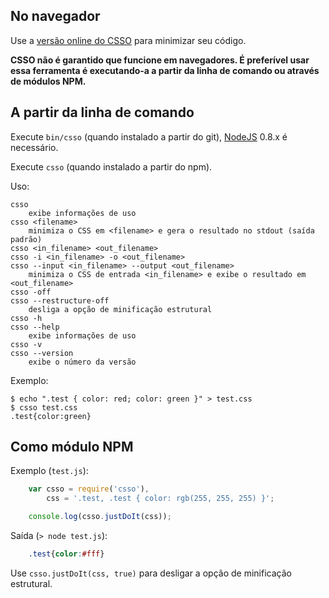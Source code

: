 ## No navegador

Use a [versão online do CSSO](http://css.github.com/csso/csso.html) para minimizar seu código.

**CSSO não é garantido que funcione em navegadores. É preferível usar essa ferramenta é executando-a a partir da linha de comando ou através de módulos NPM.**

## A partir da linha de comando

Execute `bin/csso` (quando instalado a partir do git), [NodeJS](http://nodejs.org) 0.8.x é necessário.

Execute `csso` (quando instalado a partir do npm).

Uso:

    csso
        exibe informações de uso
    csso <filename>
        minimiza o CSS em <filename> e gera o resultado no stdout (saída padrão)
    csso <in_filename> <out_filename>
    csso -i <in_filename> -o <out_filename>
    csso --input <in_filename> --output <out_filename>
        minimiza o CSS de entrada <in_filename> e exibe o resultado em <out_filename>
    csso -off
    csso --restructure-off
        desliga a opção de minificação estrutural
    csso -h
    csso --help
        exibe informações de uso
    csso -v
    csso --version
        exibe o número da versão

Exemplo:

    $ echo ".test { color: red; color: green }" > test.css
    $ csso test.css
    .test{color:green}

## Como módulo NPM

Exemplo (`test.js`):
```js
    var csso = require('csso'),
        css = '.test, .test { color: rgb(255, 255, 255) }';

    console.log(csso.justDoIt(css));
```
Saída (`> node test.js`):
```css
    .test{color:#fff}
```
Use `csso.justDoIt(css, true)` para desligar a opção de minificação estrutural.
